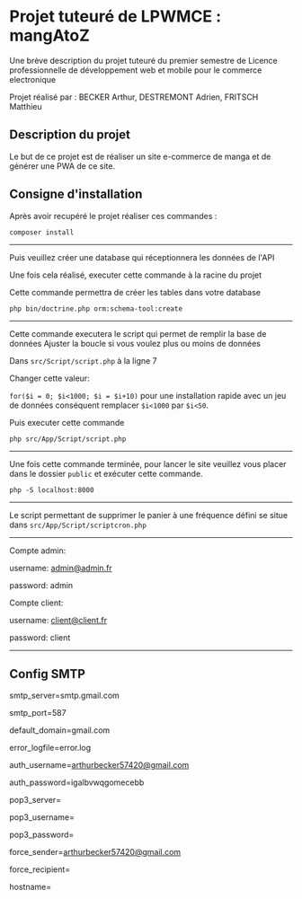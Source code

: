
# Projet tuteuré de LPWMCE : mangAtoZ

Une brève description du projet tuteuré du premier
semestre de Licence professionnelle de développement
web et mobile pour le commerce electronique

Projet réalisé par : BECKER Arthur, DESTREMONT Adrien, FRITSCH Matthieu

## Description du projet

Le but de ce projet est de réaliser un site e-commerce de manga et
de générer une PWA de ce site.

## Consigne d'installation

Après avoir recupéré le projet réaliser ces commandes :

```script
composer install
```
----------

Puis veuillez créer une database qui réceptionnera les données de l'API

Une fois cela réalisé, executer cette commande à la racine du projet

Cette commande permettra de créer les tables dans votre database
```script
php bin/doctrine.php orm:schema-tool:create
```
----------------------------------------------------------
Cette commande executera le script qui permet de remplir la base de données
Ajuster la boucle si vous voulez plus ou moins de données

Dans `src/Script/script.php` à la ligne 7

Changer cette valeur:

`for($i = 0; $i<1000; $i = $i+10)`
pour une installation rapide avec un jeu de données conséquent remplacer `$i<1000`
par `$i<50`.

Puis executer cette commande

```script
php src/App/Script/script.php
```
---------------------------------
Une fois cette commande terminée, pour lancer le site
veuillez vous placer
dans le dossier `public` et exécuter cette commande.
```script
php -S localhost:8000
```
---------------------------------

Le script permettant de supprimer le panier à une fréquence défini se situe dans
`src/App/Script/scriptcron.php`


-------
Compte admin:

username: admin@admin.fr

password: admin

Compte client:

username: client@client.fr

password: client

-------

## Config SMTP

smtp_server=smtp.gmail.com

smtp_port=587

default_domain=gmail.com

error_logfile=error.log

auth_username=arthurbecker57420@gmail.com

auth_password=igalbvwqgomecebb

pop3_server=

pop3_username=

pop3_password=

force_sender=arthurbecker57420@gmail.com

force_recipient=

hostname=